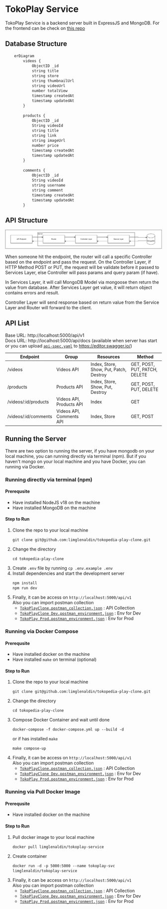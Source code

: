 # TokoPlay Service

TokoPlay Service is a backend server built in ExpressJS and MongoDB. For the frontend can be check on [this repo](https://github.com/limglenaldin/tokopedia-play-clone-fe)

## Database Structure

```mermaid
    erDiagram
        videos {
            ObjectID _id
            string title
            string store
            string thumbnailUrl
            string videoUrl
            number totalView
            timestamp createdAt
            timestamp updatedAt
        }

        products {
            ObjectID _id
            String videoId
            string title
            string link
            string imageUrl
            number price
            timestamp createdAt
            timestamp updatedAt
        }

        comments {
            ObjectID _id
            String videoId
            string username
            string comment
            timestamp createdAt
            timestamp updatedAt
        }
```

## API Structure
![API Structure](https://raw.githubusercontent.com/limglenaldin/limglenaldin/master/API%20Structure.png)

When someone hit the endpoint, the router will call a specific Controller based on the endpoint and pass the request. On the Controller Layer, if HTTP Method POST or PUT, the request will be validate before it passed to Services Layer, else Controller will pass params and query param (if have).

In Services Layer, it will call MongoDB Model via mongoose then return the value from database. After Services Layer get value, it will return object contains errors and result.

Controller Layer will send response based on return value from the Service Layer and Router will forward to the client.

## API List

Base URL: http://localhost:5000/api/v1  
Docs URL: http://localhost:5000/api/docs (available when server has start or you can upload [`api-spec.yaml`](./doc/swagger/api-spec.yaml) to https://editor.swagger.io/)

| Endpoint             | Group                    | Resources                               | Method                        |
| -------------------- | ------------------------ | --------------------------------------- | ----------------------------- |
| /videos              | Videos API               | Index, Store, Show, Put, Patch, Destroy | GET, POST, PUT, PATCH, DELETE |
| /products            | Products API             | Index, Store, Show, Put, Destroy        | GET, POST, PUT, DELETE        |
| /videos/:id/products | Videos API, Products API | Index                                   | GET                           |
| /videos/:id/comments | Videos API, Comments API | Index, Store                            | GET, POST                     |

## Running the Server
There are two option to running the server, if you have mongodb on your local machine, you can running directly via terminal (npm). But if you haven't mongo on your local machine and you have Docker, you can running via Docker.

### Running directly via terminal (npm)
#### Prerequsite
- Have installed NodeJS v18 on the machine
- Have installed MongoDB on the machine

#### Step to Run
1. Clone the repo to your local machine
   ```
   git clone git@github.com:limglenaldin/tokopedia-play-clone.git
   ```
2. Change the directory
   ```
   cd tokopedia-play-clone
   ```
3. Create `.env` file by running `cp .env.example .env`
5. Install dependencies and start the development server
   ```
   npm install
   npm run dev
   ```
6. Finally, it can be access on `http://localhost:5000/api/v1`  
   Also you can import postman collection
   - [`TokoPlayClone.postman_collection.json`](./doc/postman/TokoPlayClone.postman_collection.json) : API Collection
   - [`TokoPlayClone Dev.postman_environment.json`](./doc/postman/TokoPlayClone%20Dev.postman_environment.json) : Env for Dev
   - [`TokoPlay Prod.postman_environment.json`](./doc/postman/TokoPlay%20Prod.postman_environment.json) : Env for Prod

### Running via Docker Compose
#### Prerequsite
- Have installed docker on the machine
- Have installed `make` on terminal (optional)

#### Step to Run
1. Clone the repo to your local machine
   ```
   git clone git@github.com:limglenaldin/tokopedia-play-clone.git
   ```
2. Change the directory
   ```
   cd tokopedia-play-clone
   ```
3. Compose Docker Container and wait until done
   ```
   docker-compose -f docker-compose.yml up --build -d
   ```
   or if has installed `make`
   ```
   make compose-up
   ```
5. Finally, it can be access on `http://localhost:5000/api/v1`  
   Also you can import postman collection
   - [`TokoPlayClone.postman_collection.json`](./doc/postman/TokoPlayClone.postman_collection.json) : API Collection
   - [`TokoPlayClone Dev.postman_environment.json`](./doc/postman/TokoPlayClone%20Dev.postman_environment.json) : Env for Dev
   - [`TokoPlay Prod.postman_environment.json`](./doc/postman/TokoPlay%20Prod.postman_environment.json) : Env for Prod


### Running via Pull Docker Image

#### Prerequsite
- Have installed docker on the machine

#### Step to Run
1. Pull docker image to your local machine
   ```
   docker pull limglenaldin/tokoplay-service
   ```
2. Create container
   ```
   docker run -d -p 5000:5000 --name tokoplay-svc limglenaldin/tokoplay-service
   ```
3. Finally, it can be access on `http://localhost:5000/api/v1`  
   Also you can import postman collection
   - [`TokoPlayClone.postman_collection.json`](./doc/postman/TokoPlayClone.postman_collection.json) : API Collection
   - [`TokoPlayClone Dev.postman_environment.json`](./doc/postman/TokoPlayClone%20Dev.postman_environment.json) : Env for Dev
   - [`TokoPlay Prod.postman_environment.json`](./doc/postman/TokoPlay%20Prod.postman_environment.json) : Env for Prod